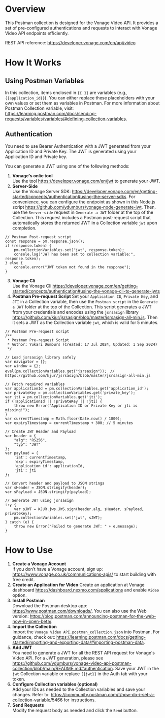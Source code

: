 Overview
======================
This Postman collection is designed for the Vonage Video API. It provides a set of pre-configured authentications and requests to interact with Vonage Video API endpoints efficiently.  

REST API reference: https://developer.vonage.com/en/api/video

How It Works
======================
## **Using Postman Variables**  
In this collection, items enclosed in `{{ }}` are variables (e.g., `{{application_id}}`). You can either replace these placeholders with your own values or set them as variables in Postman. For more information about Postman Collection variable, visit: https://learning.postman.com/docs/sending-requests/variables/variables/#defining-collection-variables. 

## **Authentication**  
You need to use Bearer Authentication with a JWT generated from your Application ID and Private Key. The JWT is generated using your Application ID and Private key.  
  
You can generate a JWT using one of the following methods: 
1. **Vonage's onlie tool**  
   Use the tool https://developer.vonage.com/en/jwt to generate your JWT.
2. **Server-Side**  
   Use the Vonage Server SDK: https://developer.vonage.com/en/getting-started/concepts/authentication#using-the-server-sdks. For convenience, you can configure the endpoint as shown in this Node.js script https://github.com/ydumburs/vonage-node-generate-jwt. Then, use the `Server-side` request in `Generate a JWT` folder at the top of the Collection. This request includes a Postman post-request script that automatically stores the returned JWT in a Collection variable `jwt` upon completion.
```
// Postman Post-request script
const response = pm.response.json(); 
if (response.token) {
    pm.collectionVariables.set("jwt", response.token); 
    console.log("JWT has been set to collection variable:", response.token);
} else {
    console.error("JWT token not found in the response");
}
```
3. **Vonage Cli**  
   Use the Vonage Cli https://developer.vonage.com/en/getting-started/concepts/authentication#using-the-vonage-cli-to-generate-jwts
4. **Postman Pre-request Script**
   Set your `Application ID`, `Private Key`, and `JTI` in a Collection variable, then use the `Postman script` in the `Generate a JWT` folder at the top of the Collection. This script generates a JWT from your credentials and encodes using the `jsrsasign` library https://github.com/kjur/jsrsasign/blob/master/jsrsasign-all-min.js. Then it sets a JWT as the Collection variable `jwt`, which is valid for 5 minutes. 
```
// Postman Pre-request script
/**
 * Postman Pre-request Script
 * Author: Yukari Dumburs (Created: 17 Jul 2024, Updated: 1 Sep 2024)
 */

// Load jsrsasign library safely
var navigator = {};
var window = {};
eval(pm.collectionVariables.get("jsrsasign"));　// https://github.com/kjur/jsrsasign/blob/master/jsrsasign-all-min.js

// Fetch required variables
var applicationId = pm.collectionVariables.get('application_id');
var privateKey = pm.collectionVariables.get('private_key');
var jti = pm.collectionVariables.get('jti');
if (!applicationId || !privateKey || !jti) {
    throw new Error("Application ID or Private Key or jti is missing!");
}
var currentTimestamp = Math.floor(Date.now() / 1000);
var expiryTimestamp = currentTimestamp + 300; // 5 minutes

// Create JWT Header and Payload
var header = {
    "alg": "RS256",
    "typ": "JWT"
};
var payload = {
    'iat': currentTimestamp,
    'exp': expiryTimestamp,
    'application_id': applicationId,
    'jti': jti
};

// Convert header and payload to JSON strings
var sHeader = JSON.stringify(header);
var sPayload = JSON.stringify(payload);

// Generate JWT using jsrsasign
try {
    var sJWT = KJUR.jws.JWS.sign(header.alg, sHeader, sPayload, privateKey);
    pm.collectionVariables.set('jwt', sJWT);
} catch (e) {
    throw new Error("Failed to generate JWT: " + e.message);
}
```

How to Use
======================
1. **Create a Vonage Account**  
   If you don’t have a Vonage account, sign up: https://www.vonage.co.uk/communications-apis/ to start building with free credit.
2. **Create an Application for Video**
   Create an application at Vonage dashboard https://dashboard.nexmo.com/applications and enable `Video` option.
4. **Install Postman**  
   Download the Postman desktop app: https://www.postman.com/downloads/. You can also use the Web version: https://blog.postman.com/announcing-postman-for-the-web-now-in-open-beta/.
5. **Import the Collection**  
   Import the `Vonage Video API.postman_collection.json` into Postman. For guidance, check out: https://learning.postman.com/docs/getting-started/importing-and-exporting-data/#importing-postman-data.
6. **Add JWT**  
   You need to generate a JWT for all the REST API request for Vonage's Video API. For a JWT generation, please see https://github.com/ydumburs/vonage-video-api-postman-collection/blob/main/README.md#authentication. Save your JWT in the `jwt` Collection variable or replace `{{jwt}}` in the Auth tab with your token.
7. **Configure Collection variables (optional)**  
   Add your IDs as needed to the Collection variables and save your changes. Refer to: https://community.postman.com/t/how-do-i-set-a-collection-variable/5466 for instructions.
8. **Send Requests**  
   Modify the request body as needed and click the `Send` button.
